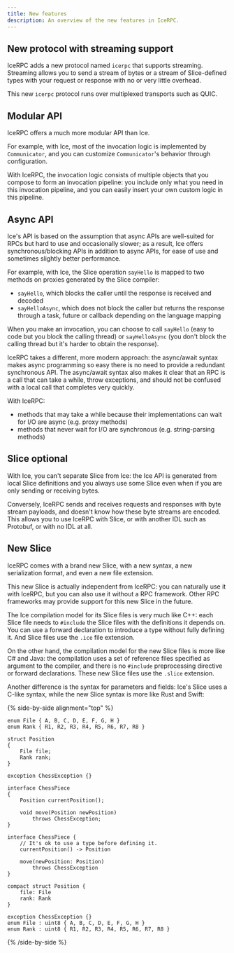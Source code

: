 ```yaml
---
title: New features
description: An overview of the new features in IceRPC.
---
```


## New protocol with streaming support

IceRPC adds a new protocol named `icerpc` that supports streaming. Streaming allows you to send a stream of bytes or
a stream of Slice-defined types with your request or response with no or very little overhead.

This new `icerpc` protocol runs over multiplexed transports such as QUIC.

## Modular API

IceRPC offers a much more modular API than Ice.

For example, with Ice, most of the invocation logic is implemented by `Communicator`, and you can customize
`Communicator`'s behavior through configuration.

With IceRPC, the invocation logic consists of multiple objects that you compose to form an invocation pipeline: you
include only what you need in this invocation pipeline, and you can easily insert your own custom logic in this
pipeline.

## Async API

Ice's API is based on the assumption that async APIs are well-suited for RPCs but hard to use and occasionally slower;
as a result, Ice offers synchronous/blocking APIs in addition to async APIs, for ease of use and sometimes slightly
better performance.

For example, with Ice, the Slice operation `sayHello` is mapped to two methods on proxies generated by the Slice
compiler:

- `sayHello`, which blocks the caller until the response is received and decoded
- `sayHelloAsync`, which does not block the caller but returns the response through a task, future or callback
 depending on the language mapping

When you make an invocation, you can choose to call `sayHello` (easy to code but you block the calling thread) or
`sayHelloAsync` (you don't block the calling thread but it's harder to obtain the response).

IceRPC takes a different, more modern approach: the async/await syntax makes async programming so easy there is no need
to provide a redundant synchronous API. The async/await syntax also makes it clear that an RPC is a call that can take a
while, throw exceptions, and should not be confused with a local call that completes very quickly.

With IceRPC:
- methods that may take a while because their implementations can wait for I/O are async (e.g. proxy methods)
- methods that never wait for I/O are synchronous (e.g. string-parsing methods)

## Slice optional

With Ice, you can't separate Slice from Ice: the Ice API is generated from local Slice definitions and you always use
some Slice even when if you are only sending or receiving bytes.

Conversely, IceRPC sends and receives requests and responses with byte stream payloads, and doesn't know how these byte
streams are encoded. This allows you to use IceRPC with Slice, or with another IDL such as Protobuf, or with no IDL at
all.

## New Slice

IceRPC comes with a brand new Slice, with a new syntax, a new serialization format, and even a new file extension.

This new Slice is actually independent from IceRPC: you can naturally use it with IceRPC, but you can also use it
without a RPC framework. Other RPC frameworks may provide support for this new Slice in the future.

The Ice compilation model for its Slice files is very much like C++: each Slice file needs to `#include` the Slice files
with the definitions it depends on. You can use a forward declaration to introduce a type without fully defining it. And
Slice files use the `.ice` file extension.

On the other hand, the compilation model for the new Slice files is more like C# and Java: the compilation uses a set of
reference files specified as argument to the compiler, and there is no `#include` preprocessing directive or forward
declarations. These new Slice files use the `.slice` extension.

Another difference is the syntax for parameters and fields: Ice's Slice uses a C-like syntax, while the new Slice syntax
is more like Rust and Swift:

{% side-by-side alignment="top" %}

```slice {% title="Slice definitions (old syntax)" %}
enum File { A, B, C, D, E, F, G, H }
enum Rank { R1, R2, R3, R4, R5, R6, R7, R8 }

struct Position
{
    File file;
    Rank rank;
}

exception ChessException {}

interface ChessPiece
{
    Position currentPosition();

    void move(Position newPosition)
        throws ChessException;
}
```

```slice {% title="Slice definitions (new syntax)" %}
interface ChessPiece {
    // It's ok to use a type before defining it.
    currentPosition() -> Position

    move(newPosition: Position)
        throws ChessException
}

compact struct Position {
    file: File
    rank: Rank
}

exception ChessException {}
enum File : uint8 { A, B, C, D, E, F, G, H }
enum Rank : uint8 { R1, R2, R3, R4, R5, R6, R7, R8 }
```

{% /side-by-side %}
